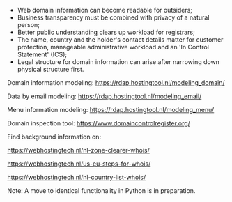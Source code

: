 - Web domain information can become readable for outsiders;
- Business transparency must be combined with privacy of a natural person;
- Better public understanding clears up workload for registrars;
- The name, country and the holder's contact details matter for customer protection, manageable administrative workload and an 'In Control Statement' (ICS);
- Legal structure for domain information can arise after narrowing down physical structure first.

Domain information modeling: https://rdap.hostingtool.nl/modeling_domain/

Data by email modeling: https://rdap.hostingtool.nl/modeling_email/

Menu information modeling: https://rdap.hostingtool.nl/modeling_menu/

Domain inspection tool: https://www.domaincontrolregister.org/

Find background information on:

https://webhostingtech.nl/nl-zone-clearer-whois/

https://webhostingtech.nl/us-eu-steps-for-whois/

https://webhostingtech.nl/nl-country-list-whois/

Note: A move to identical functionality in Python is in preparation.
